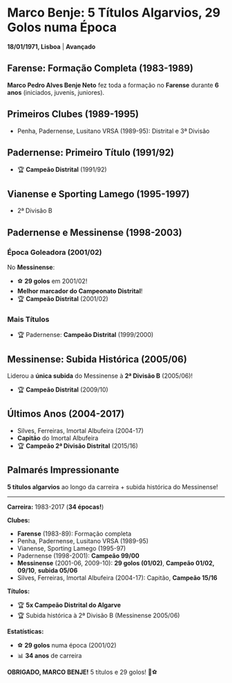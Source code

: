 # Marco Benje: 5 Títulos Algarvios, 29 Golos numa Época

**18/01/1971, Lisboa** | **Avançado**

## Farense: Formação Completa (1983-1989)

**Marco Pedro Alves Benje Neto** fez toda a formação no **Farense** durante **6 anos** (iniciados, juvenis, juniores).

## Primeiros Clubes (1989-1995)

- Penha, Padernense, Lusitano VRSA (1989-95): Distrital e 3ª Divisão

## Padernense: Primeiro Título (1991/92)

- 🏆 **Campeão Distrital** (1991/92)

## Vianense e Sporting Lamego (1995-1997)

- 2ª Divisão B

## Padernense e Messinense (1998-2003)

### Época Goleadora (2001/02)

No **Messinense**:
- ⚽ **29 golos** em 2001/02!
- **Melhor marcador do Campeonato Distrital**!
- 🏆 **Campeão Distrital** (2001/02)

### Mais Títulos

- 🏆 Padernense: **Campeão Distrital** (1999/2000)

## Messinense: Subida Histórica (2005/06)

Liderou a **única subida** do Messinense à **2ª Divisão B** (2005/06)!

- 🏆 **Campeão Distrital** (2009/10)

## Últimos Anos (2004-2017)

- Silves, Ferreiras, Imortal Albufeira (2004-17)
- **Capitão** do Imortal Albufeira
- 🏆 **Campeão 2ª Divisão Distrital** (2015/16)

## Palmarés Impressionante

**5 títulos algarvios** ao longo da carreira + subida histórica do Messinense!

---

**Carreira:** 1983-2017 (**34 épocas!**)

**Clubes:**
- **Farense** (1983-89): Formação completa
- Penha, Padernense, Lusitano VRSA (1989-95)
- Vianense, Sporting Lamego (1995-97)
- Padernense (1998-2001): **Campeão 99/00**
- **Messinense** (2001-06, 2009-10): **29 golos (01/02)**, **Campeão 01/02, 09/10**, **subida 05/06**
- Silves, Ferreiras, Imortal Albufeira (2004-17): Capitão, **Campeão 15/16**

**Títulos:**
- 🏆 **5x Campeão Distrital do Algarve**
- 🏆 Subida histórica à 2ª Divisão B (Messinense 2005/06)

**Estatísticas:**
- ⚽ **29 golos** numa época (2001/02)
- 📊 **34 anos** de carreira

**OBRIGADO, MARCO BENJE!** 5 títulos e 29 golos! 🦁⚽
